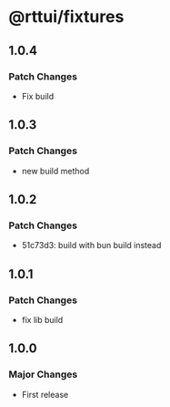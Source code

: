 # @rttui/fixtures

## 1.0.4

### Patch Changes

- Fix build

## 1.0.3

### Patch Changes

- new build method

## 1.0.2

### Patch Changes

- 51c73d3: build with bun build instead

## 1.0.1

### Patch Changes

- fix lib build

## 1.0.0

### Major Changes

- First release
